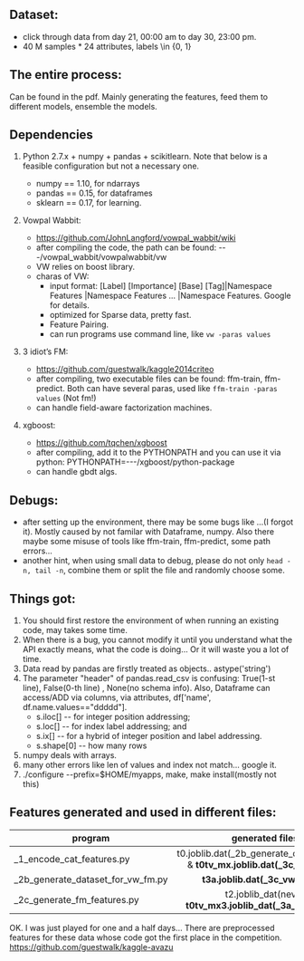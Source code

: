 ## Dataset:
- click through data from day 21, 00:00 am to day 30, 23:00 pm.
- 40 M samples * 24 attributes, labels \in {0, 1}

## The entire process:
Can be found in the pdf. Mainly generating the features, feed them to different models, ensemble the models.

## Dependencies
1. Python 2.7.x + numpy + pandas + scikit­learn. Note that below is a feasible configuration but not a necessary one.
	- numpy == 1.10, for ndarrays
	- pandas == 0.15, for dataframes
	- sklearn == 0.17, for learning.

2. Vowpal Wabbit:
	- https://github.com/JohnLangford/vowpal_wabbit/wiki
	- after compiling the code, the path can be found: ---/vowpal_wabbit/vowpalwabbit/vw
	- VW relies on boost library.
	- charas of VW:
		- input format: [Label] [Importance] [Base] [Tag]|Namespace Features |Namespace Features ... |Namespace Features. Google for details.
		- optimized for Sparse data, pretty fast.
		- Feature Pairing.
		- can run programs use command line, like ```vw -paras values```

3. 3 idiot’s FM: 
	- https://github.com/guestwalk/kaggle­2014­criteo
	- after compiling, two executable files can be found: ffm-train, ffm-predict. Both can have several paras, used like ```ffm-train -paras values``` (Not fm!)
	- can handle field-aware factorization machines.

4. xgboost: 
	- https://github.com/tqchen/xgboost
	- after compiling, add it to the PYTHONPATH and you can use it via python: PYTHONPATH=---/xgboost/python-package
	- can handle gbdt algs.

## Debugs:
- after setting up the environment, there may be some bugs like ...(I forgot it). Mostly caused by not familar with Dataframe, numpy. Also there maybe some misuse of tools like ffm-train, ffm-predict, some path errors...
- another hint, when using small data to debug, please do not only ```head -n, tail -n```, combine them or split the file and randomly choose some.

## Things got:
1. You should first restore the environment of when running an existing code, may takes some time.
2. When there is a bug, you cannot modify it until you understand what the API exactly means, what the code is doing... Or it will waste you a lot of time.
3. Data read by pandas are firstly treated as objects.. astype('string')
4. The parameter "header" of pandas.read_csv is confusing: True(1-st line), False(0-th line)
, None(no schema info). Also, Dataframe can access/ADD via columns, via attributes, df['name', df.name.values=="ddddd"].
	- s.iloc[] -- for integer position addressing;
	- s.loc[] -- for index label addressing; and
	- s.ix[] -- for a hybrid of integer position and label addressing.
	- s.shape[0] -- how many rows
5. numpy deals with arrays.
6. many other errors like len of values and index not match... google it.
7. ./configure --prefix=$HOME/myapps, make, make install(mostly not this)

## Features generated and used in different files:
| program        | generated files(Usage)           |
| ------------- |:-------------:| 
| \_1\_encode\_cat\_features.py| t0.joblib.dat(\_2b\_generate\_dataset\_for\_vw\_fm.py) & **t0tv_mx.joblib.dat(\_3c\_vw.py, \_3d\_fm.py)** | 
|\_2b\_generate\_dataset\_for\_vw\_fm.py | **t3a.joblib.dat(\_3c\_vw.py, \_3d\_fm.py)** |
| \_2c\_generate\_fm\_features.py | t2.joblib\_dat(never used) & **t0tv_mx3.joblib\_dat(\_3a\_rf.py, _3b_gbdt.py)** |


OK. I was just played for one and a half days... There are preprocessed features for these data whose code got the first place in the competition. https://github.com/guestwalk/kaggle-avazu 
